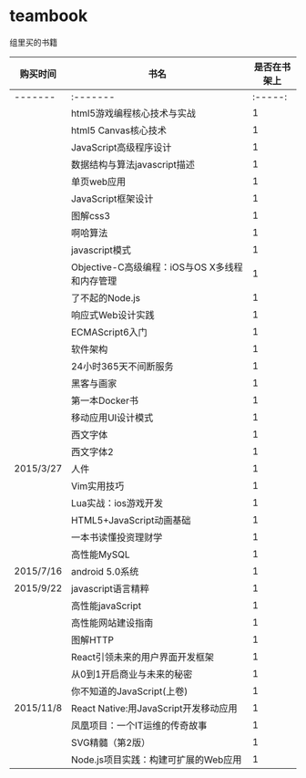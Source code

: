 # teambook
组里买的书籍

|购买时间|书名|是否在书架上|
----|------|----
| ------- |:-------|:-----:|
||html5游戏编程核心技术与实战|1|
||html5 Canvas核心技术|1|
||JavaScript高级程序设计|1|
||数据结构与算法javascript描述|1|
||单页web应用|1|
||JavaScript框架设计|1|
||图解css3|1|
||啊哈算法|1|
||javascript模式|1|
||Objective-C高级编程：iOS与OS X多线程和内存管理|1|
||了不起的Node.js|1|
||响应式Web设计实践|1|
||ECMAScript6入门|1|
||软件架构|1|
||24小时365天不间断服务|1|
||黑客与画家|1|
||第一本Docker书|1|
||移动应用UI设计模式|1|
||西文字体|1|
||西文字体2|1|
|2015/3/27 |人件|1|
||Vim实用技巧|1|
||Lua实战：ios游戏开发|1|
||HTML5+JavaScript动画基础|1|
||一本书读懂投资理财学|1|
||高性能MySQL|1|
|2015/7/16|android 5.0系统|1|
|2015/9/22|javascript语言精粹|1|
||高性能javaScript|1|
||高性能网站建设指南|1|
||图解HTTP|1|
||React引领未来的用户界面开发框架|1|
||从0到1开启商业与未来的秘密|1|
||你不知道的JavaScript(上卷)|1|
|2015/11/8|React Native:用JavaScript开发移动应用|1|
||凤凰项目：一个IT运维的传奇故事|1|
||SVG精髓（第2版）|1|
||Node.js项目实践：构建可扩展的Web应用|1|